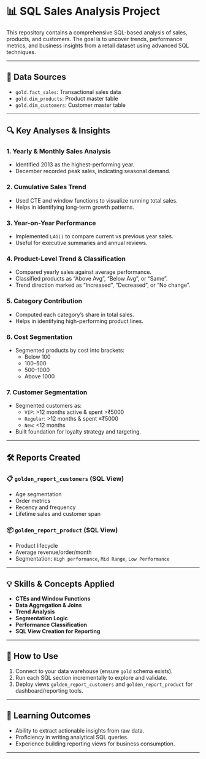 
# 📊 SQL Sales Analysis Project

This repository contains a comprehensive SQL-based analysis of sales, products, and customers. The goal is to uncover trends, performance metrics, and business insights from a retail dataset using advanced SQL techniques.

---

## 📂 Data Sources

- `gold.fact_sales`: Transactional sales data  
- `gold.dim_products`: Product master table  
- `gold.dim_customers`: Customer master table  

---

## 🔍 Key Analyses & Insights

### 1. **Yearly & Monthly Sales Analysis**
- Identified 2013 as the highest-performing year.
- December recorded peak sales, indicating seasonal demand.

### 2. **Cumulative Sales Trend**
- Used CTE and window functions to visualize running total sales.
- Helps in identifying long-term growth patterns.

### 3. **Year-on-Year Performance**
- Implemented `LAG()` to compare current vs previous year sales.
- Useful for executive summaries and annual reviews.

### 4. **Product-Level Trend & Classification**
- Compared yearly sales against average performance.
- Classified products as “Above Avg”, “Below Avg”, or “Same”.
- Trend direction marked as “Increased”, “Decreased”, or “No change”.

### 5. **Category Contribution**
- Computed each category’s share in total sales.
- Helps in identifying high-performing product lines.

### 6. **Cost Segmentation**
- Segmented products by cost into brackets:
  - Below 100
  - 100–500
  - 500–1000
  - Above 1000

### 7. **Customer Segmentation**
- Segmented customers as:
  - `VIP`: >12 months active & spent >₹5000
  - `Regular`: >12 months & spent ≤₹5000
  - `New`: <12 months
- Built foundation for loyalty strategy and targeting.

---

## 🛠️ Reports Created

### 📋 `golden_report_customers` (SQL View)
- Age segmentation
- Order metrics
- Recency and frequency
- Lifetime sales and customer span

### 📦 `golden_report_product` (SQL View)
- Product lifecycle
- Average revenue/order/month
- Segmentation: `High performance`, `Mid Range`, `Low Performance`

---

## 💡 Skills & Concepts Applied

- **CTEs and Window Functions**
- **Data Aggregation & Joins**
- **Trend Analysis**
- **Segmentation Logic**
- **Performance Classification**
- **SQL View Creation for Reporting**

---

## 📎 How to Use

1. Connect to your data warehouse (ensure `gold` schema exists).
2. Run each SQL section incrementally to explore and validate.
3. Deploy views `golden_report_customers` and `golden_report_product` for dashboard/reporting tools.

---

## 📘 Learning Outcomes

- Ability to extract actionable insights from raw data.
- Proficiency in writing analytical SQL queries.
- Experience building reporting views for business consumption.

---
